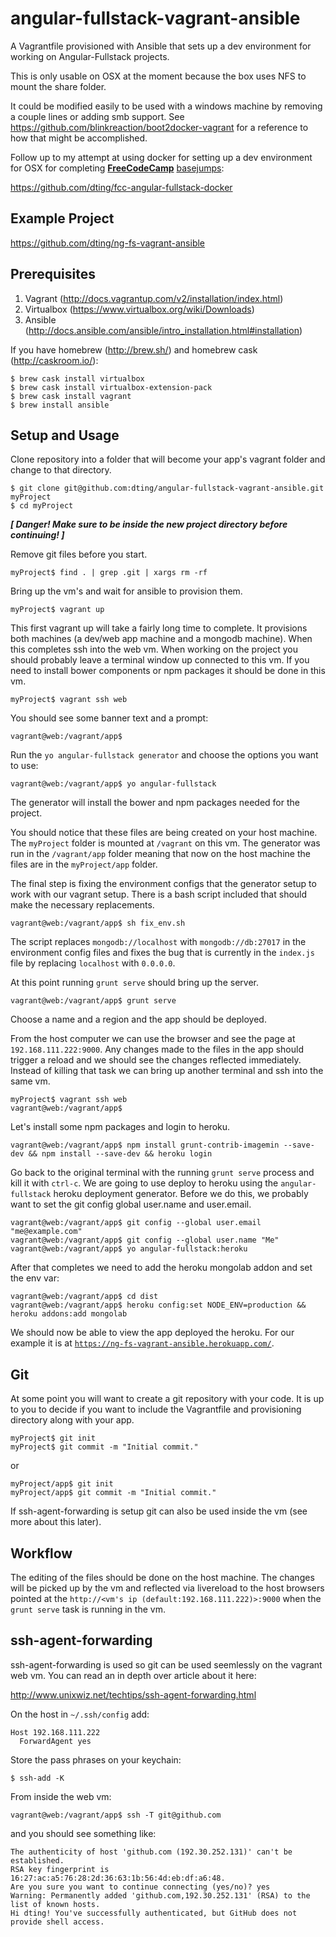 # angular-fullstack-vagrant-ansible

A Vagrantfile provisioned with Ansible that sets up a dev environment for working on Angular-Fullstack projects.

This is only usable on OSX at the moment because the box uses NFS to mount the share folder.

It could be modified easily to be used with a windows machine by removing a couple lines or adding smb support. See https://github.com/blinkreaction/boot2docker-vagrant for a reference to how that might be accomplished.

Follow up to my attempt at using docker for setting up a dev environment for OSX for completing [**FreeCodeCamp**](http://www.freecodecamp.com/) [basejumps](http://www.freecodecamp.com/challenges/waypoint-get-set-for-basejumps):

https://github.com/dting/fcc-angular-fullstack-docker

## Example Project

https://github.com/dting/ng-fs-vagrant-ansible

## Prerequisites

1. Vagrant (http://docs.vagrantup.com/v2/installation/index.html)
2. Virtualbox (https://www.virtualbox.org/wiki/Downloads)
3. Ansible (http://docs.ansible.com/ansible/intro_installation.html#installation)

If you have homebrew (http://brew.sh/) and homebrew cask (http://caskroom.io/):

    $ brew cask install virtualbox
    $ brew cask install virtualbox-extension-pack
    $ brew cask install vagrant
    $ brew install ansible

## Setup and Usage

Clone repository into a folder that will become your app's vagrant folder and change to that directory.

    $ git clone git@github.com:dting/angular-fullstack-vagrant-ansible.git myProject
    $ cd myProject

**_[ Danger! Make sure to be inside the new project directory before continuing! ]_**

Remove git files before you start.

    myProject$ find . | grep .git | xargs rm -rf

Bring up the vm's and wait for ansible to provision them.

    myProject$ vagrant up

This first vagrant up will take a fairly long time to complete. It provisions both machines (a dev/web app machine and a mongodb machine).
When this completes ssh into the web vm. When working on the project you should probably leave a terminal window up connected to this vm. If you need to install bower components or npm packages it should be done in this vm.

    myProject$ vagrant ssh web

You should see some banner text and a prompt:

    vagrant@web:/vagrant/app$

Run the `yo angular-fullstack generator` and choose the options you want to use:

    vagrant@web:/vagrant/app$ yo angular-fullstack

The generator will install the bower and npm packages needed for the project.

You should notice that these files are being created on your host machine. The `myProject` folder is mounted at `/vagrant` on this vm. The generator was run in the `/vagrant/app` folder meaning that now on the host machine the files are in the `myProject/app` folder.

The final step is fixing the environment configs that the generator setup to work with our vagrant setup. There is a bash script included that should make the necessary replacements.

    vagrant@web:/vagrant/app$ sh fix_env.sh

The script replaces `mongodb://localhost` with `mongodb://db:27017` in the environment config files and fixes the bug that is currently in the `index.js` file by replacing `localhost` with `0.0.0.0`.

At this point running `grunt serve` should bring up the server.

    vagrant@web:/vagrant/app$ grunt serve

Choose a name and a region and the app should be deployed.

From the host computer we can use the browser and see the page at `192.168.111.222:9000`. Any changes made to the files in the app should trigger a reload and we should see the changes reflected immediately. Instead of killing that task we can bring up another terminal and ssh into the same vm.

    myProject$ vagrant ssh web
    vagrant@web:/vagrant/app$

Let's install some npm packages and login to heroku.

    vagrant@web:/vagrant/app$ npm install grunt-contrib-imagemin --save-dev && npm install --save-dev && heroku login

Go back to the original terminal with the running `grunt serve` process and kill it with `ctrl-c`. We are going to use deploy to heroku using the `angular-fullstack` heroku deployment generator. Before we do this, we probably want to set the git config global user.name and user.email.

    vagrant@web:/vagrant/app$ git config --global user.email "me@example.com"
    vagrant@web:/vagrant/app$ git config --global user.name "Me"
    vagrant@web:/vagrant/app$ yo angular-fullstack:heroku

After that completes we need to add the heroku mongolab addon and set the env var:

    vagrant@web:/vagrant/app$ cd dist
    vagrant@web:/vagrant/app$ heroku config:set NODE_ENV=production && heroku addons:add mongolab

We should now be able to view the app deployed the heroku. For our example it is at [`https://ng-fs-vagrant-ansible.herokuapp.com/`](https://ng-fs-vagrant-ansible.herokuapp.com/).

## Git

At some point you will want to create a git repository with your code. It is up to you to decide if you want to include the Vagrantfile and provisioning directory along with your app.

    myProject$ git init
    myProject$ git commit -m "Initial commit."

or

    myProject/app$ git init
    myProject/app$ git commit -m "Initial commit."

If ssh-agent-forwarding is setup git can also be used inside the vm (see more about this later).

## Workflow

The editing of the files should be done on the host machine. The changes will be picked up by the vm and reflected via livereload to the host browsers pointed at the `http://<vm's ip (default:192.168.111.222)>:9000` when the `grunt serve` task is running in the vm.

## ssh-agent-forwarding

ssh-agent-forwarding is used so git can be used seemlessly on the vagrant web vm. You can read an in depth over article about it here:

http://www.unixwiz.net/techtips/ssh-agent-forwarding.html

On the host in `~/.ssh/config` add:

    Host 192.168.111.222
      ForwardAgent yes

Store the pass phrases on your keychain:

    $ ssh-add -K

From inside the web vm:

    vagrant@web:/vagrant/app$ ssh -T git@github.com

and you should see something like:

    The authenticity of host 'github.com (192.30.252.131)' can't be established.
    RSA key fingerprint is 16:27:ac:a5:76:28:2d:36:63:1b:56:4d:eb:df:a6:48.
    Are you sure you want to continue connecting (yes/no)? yes
    Warning: Permanently added 'github.com,192.30.252.131' (RSA) to the list of known hosts.
    Hi dting! You've successfully authenticated, but GitHub does not provide shell access.
